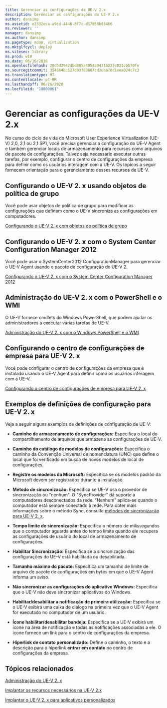 ```yaml
---
title: Gerenciar as configurações da UE-V 2.x
description: Gerenciar as configurações da UE-V 2.x
author: dansimp
ms.assetid: e2332eca-a9cd-4446-8f7c-d17058b03466
ms.reviewer: ''
manager: dansimp
ms.author: dansimp
ms.pagetype: mdop, virtualization
ms.mktglfcycl: deploy
ms.sitesec: library
ms.prod: w10
ms.date: 06/16/2016
ms.openlocfilehash: 20d5d2942dbd805a4054a9431b237c821cbb70fe
ms.sourcegitcommit: 354664bc527d93f80687cd2eba70d1eea024c7c3
ms.translationtype: MT
ms.contentlocale: pt-BR
ms.lasthandoff: 06/26/2020
ms.locfileid: "10800061"
---
```

# Gerenciar as configurações da UE-V 2.x


No curso do ciclo de vida do Microsoft User Experience Virtualization (UE-V) 2,0, 2,1 ou 2,1 SP1, você precisa gerenciar a configuração do UE-V Agent e também gerenciar locais de armazenamento para recursos como arquivos de pacote de configurações. Talvez seja necessário executar outras tarefas, por exemplo, configurar o centro de configurações da empresa para definir como os usuários interagem com a UE-V. Os tópicos a seguir fornecem orientação para o gerenciamento desses recursos de UE-V.

## Configurando o UE-V 2. x usando objetos de política de grupo


Você pode usar objetos de política de grupo para modificar as configurações que definem como o UE-V sincroniza as configurações em computadores.

[Configurando o UE-V 2. x com objetos de política de grupo](configuring-ue-v-2x-with-group-policy-objects-both-uevv2.md)

## Configurando o UE-V 2. x com o System Center Configuration Manager 2012


Você pode usar o SystemCenter2012 ConfigurationManager para gerenciar o UE-V Agent usando o pacote de configuração do UE-V 2.

[Configurando o UE-V 2. x com o System Center Configuration Manager 2012](configuring-ue-v-2x-with-system-center-configuration-manager-2012-both-uevv2.md)

## Administração do UE-V 2. x com o PowerShell e o WMI


O UE-V fornece cmdlets do Windows PowerShell, que podem ajudar os administradores a executar várias tarefas de UE-V.

[Administração do UE-V 2. x com o Windows PowerShell e o WMI](administering-ue-v-2x-with-windows-powershell-and-wmi-both-uevv2.md)

## Configurando o centro de configurações de empresa para UE-V 2. x


Você pode configurar o centro de configurações da empresa que é instalado usando o UE-V Agent para definir como os usuários interagem com a UE-V.

[Configurando o centro de configurações de empresa para UE-V 2. x](configuring-the-company-settings-center-for-ue-v-2x-both-uevv2.md)

## Exemplos de definições de configuração para UE-V 2. x


Veja a seguir alguns exemplos de definições de configuração de UE-V:

-   **Caminho de armazenamento de configurações:** Especifica o local do compartilhamento de arquivos que armazena as configurações de UE-V.

-   **Caminho do catálogo de modelos de configurações:** Especifica o caminho da Convenção Universal de nomenclatura (UNC) que define o local que foi verificado em busca de novos modelos de local de configurações.

-   **Registre os modelos da Microsoft:** Especifica se os modelos padrão da Microsoft devem ser registrados durante a instalação.

-   **Método de sincronização:** Especifica se UE-V usa o provedor de sincronização ou "nenhum". O "SyncProvider" dá suporte a computadores desconectados da rede. "Nenhum" aplica-se quando o computador está sempre conectado à rede. Para obter mais informações sobre o método Sync, consulte [métodos de sincronização para UE-V 2. x](sync-methods-for-ue-v-2x-both-uevv2.md).

-   **Tempo limite de sincronização:** Especifica o número de milissegundos que o computador aguarda antes do tempo limite quando ele recupera as configurações de usuário do local de armazenamento de configurações.

-   **Habilitar Sincronização:** Especifica se a sincronização das configurações do UE-V está habilitada ou desabilitada.

-   **Tamanho máximo do pacote:** Especifica um tamanho de limite de arquivo de pacote de configurações em bytes em que o UE-V Agent informa um aviso.

-   **Não sincronizar as configurações do aplicativo Windows:** Especifica que o UE-V não deve sincronizar aplicativos do Windows.

-   **Habilitar/desabilitar a notificação de primeira utilização:** Especifica se o UE-V exibirá uma caixa de diálogo na primeira vez que o UE-V Agent for executado no computador de um usuário.

-   **Ícone habilitar/desabilitar bandeja:** Especifica se a UE-V exibirá um ícone na área de notificação e todas as notificações associadas a ele. O ícone fornece um link para o centro de configurações da empresa.

-   **Hiperlink de contato personalizado:** Define o caminho, o texto e a descrição para o hiperlink **entrar em contato** no centro de configurações da empresa.






## Tópicos relacionados


[Administração do UE-V 2. x](administering-ue-v-2x-new-uevv2.md)

[Implantar os recursos necessários na UE-V 2.x](deploy-required-features-for-ue-v-2x-new-uevv2.md)

[Implantar o UE-V 2. x para aplicativos personalizados](deploy-ue-v-2x-for-custom-applications-new-uevv2.md)

 

 





